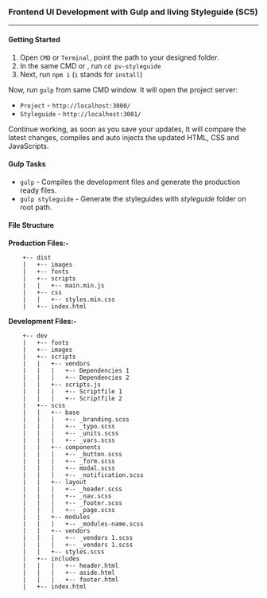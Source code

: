 ### Frontend UI Development with Gulp and living Styleguide (SC5)
---

#### Getting Started

1. Open `CMD` or `Terminal`, point the path to your designed folder.
2. In the same CMD or , run `cd pv-styleguide`
3. Next, run `npm i` (`i` stands for `install`)
 
Now, run `gulp` from same CMD window. It will open the project server: 
- `Project` - `http://localhost:3000/`
- `Styleguide` - `http://localhost:3001/`

Continue working, as soon as you save your updates, It will compare the latest changes, compiles and auto injects the updated HTML, CSS and JavaScripts.

#### Gulp Tasks
- `gulp` - Compiles the development files and generate the production ready files.
- `gulp styleguide` - Generate the styleguides with *styleguide* folder on root path.


#### File Structure

**Production Files:-**
```
	+-- dist
	|   +-- images
	|   +-- fonts
	|   +-- scripts
	|	|   +-- main.min.js
	|   +-- css
	|	|   +-- styles.min.css 
	|   +-- index.html
```

**Development Files:-**
```
	+-- dev
	|   +-- fonts
	|   +-- images
	|   +-- scripts
	|	|   +-- vendors
	|	|	|   +-- Dependencies 1
	|	|	|   +-- Dependencies 2
	|	|   +-- scripts.js
	|	|	|   +-- Scriptfile 1
	|	|	|   +-- Scriptfile 2
	|   +-- scss
	|	|   +-- base
	|	|	|   +-- _branding.scss
	|	|	|   +-- _typo.scss
	|	|	|   +-- _units.scss
	|	|	|   +-- _vars.scss
	|	|   +-- components
	|	|	|   +-- _button.scss
	|	|	|   +-- _form.scss
	|	|	|   +-- modal.scss
	|	|	|   +-- _notification.scss
	|	|   +-- layout
	|	|	|   +-- _header.scss
	|	|	|   +-- _nav.scss
	|	|	|   +-- _footer.scss
	|	|	|   +-- _page.scss
	|	|   +-- modules
	|	|	|   +-- _modules-name.scss
	|	|   +-- vendors
	|	|	|   +-- _vendors 1.scss
	|	|	|   +-- _vendors 1.scss
	|	|   +-- styles.scss
	|   +-- includes
	|	|	|   +-- header.html
	|	|	|   +-- aside.html
	|	|	|   +-- footer.html
	|   +-- index.html
```


